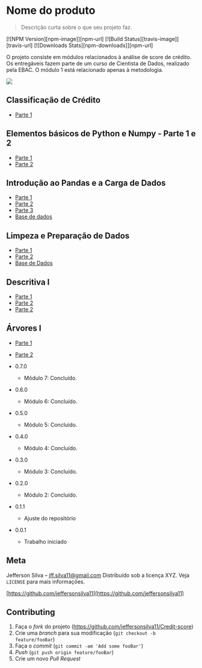 # Nome do produto
> Descrição curta sobre o que seu projeto faz.

[![NPM Version][npm-image]][npm-url]
[![Build Status][travis-image]][travis-url]
[![Downloads Stats][npm-downloads]][npm-url]

O projeto consiste em módulos relacionados à análise de score de crédito. Os entregáveis fazem parte de um curso de Cientista de Dados, realizado pela EBAC. O módulo 1 está relacionado apenas à metodologia.

![](../header.png)

## Classificação de Crédito

* [Parte 1](#)

## Elementos básicos de Python e Numpy - Parte 1 e 2

* [Parte 1](#)
* [Parte 2](#)

## Introdução ao Pandas e a Carga de Dados

* [Parte 1](#)
* [Parte 2](#)
* [Parte 3](#)
* [Base de dados](#)

## Limpeza e Preparação de Dados

* [Parte 1](#)
* [Parte 2](#)
* [Base de Dados](#)

## Descritiva I

* [Parte 1](#)
* [Parte 2](#)
* [Parte 2](3)

## Árvores I

* [Parte 1](#)
* [Parte 2](#)


* 0.7.0
    * Módulo 7: Concluído.
* 0.6.0
    * Módulo 6: Concluído.
* 0.5.0
    * Módulo 5: Concluído.
* 0.4.0
    * Módulo 4: Concluído.
* 0.3.0
    * Módulo 3: Concluído.
* 0.2.0
    * Módulo 2: Concluído.
* 0.1.1
    * Ajuste do repositório
* 0.0.1
    * Trabalho iniciado

## Meta

Jefferson Silva – jff.silva11@gmail.com
Distribuído sob a licença XYZ. Veja `LICENSE` para mais informações.

[https://github.com/jeffersonsilva11](https://github.com/jeffersonsilva11)

## Contributing

1. Faça o _fork_ do projeto (<https://github.com/jeffersonsilva11/Credit-score>)
2. Crie uma _branch_ para sua modificação (`git checkout -b feature/fooBar`)
3. Faça o _commit_ (`git commit -am 'Add some fooBar'`)
4. _Push_ (`git push origin feature/fooBar`)
5. Crie um novo _Pull Request_
